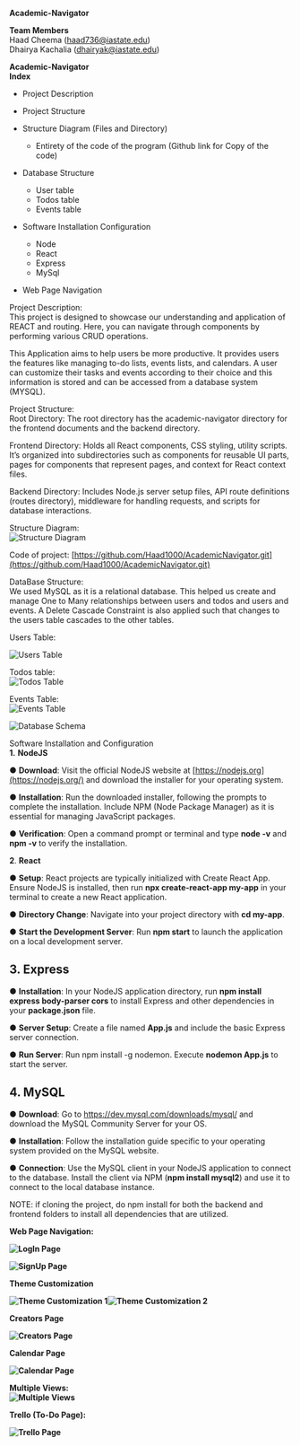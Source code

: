 **Academic-Navigator**

**Team Members**  
Haad Cheema ([haad736@iastate.edu](mailto:haad736@iastate.edu))  
Dhairya Kachalia ([dhairyak@iastate.edu](mailto:dhairyak668@gmail.com))

**Academic-Navigator**  
**Index**

* Project Description  
* Project Structure

* Structure Diagram (Files and Directory)  
  - Entirety of the code of the program (Github link for Copy of the code)

* Database Structure  
  - User table  
  - Todos table  
  - Events table

* Software Installation Configuration  
  - Node  
  - React  
  - Express  
  - MySql

* Web Page Navigation

Project Description:  
This project is designed to showcase our understanding and application of REACT and routing. Here, you can navigate through components by performing various CRUD operations. 

This Application aims to help users be more productive. It provides users the features like managing to-do lists, events lists, and calendars. A user can customize their tasks and events according to their choice and this information is stored and can be accessed from a database system (MYSQL). 

Project Structure:   
Root Directory: The root directory has the academic-navigator directory for the frontend documents and the backend directory. 

Frontend Directory: Holds all React components, CSS styling, utility scripts. It’s organized into subdirectories such as components for reusable UI parts, pages for components that represent pages, and context for React context files.

Backend Directory: Includes Node.js server setup files, API route definitions (routes directory), middleware for handling requests, and scripts for database interactions.

Structure Diagram:  
![Structure Diagram](images/image11.png)

Code of project: [https://github.com/Haad1000/AcademicNavigator.git](https://github.com/Haad1000/AcademicNavigator.git)

DataBase Structure:  
We used MySQL as it is a relational database. This helped us create and manage One to Many relationships between users and todos and users and events. A Delete Cascade Constraint is also applied such that changes to the users table cascades to the other tables. 

Users Table:

![Users Table](images/image3.png)

Todos table:  
![Todos Table](images/image8.png)

Events Table:  
![Events Table](images/image10.png)

![Database Schema](images/image5.png)

Software Installation and Configuration  
**1\.**  **NodeJS** 

●      **Download**: Visit the official NodeJS website at [https://nodejs.org](https://nodejs.org/) and download the installer for your operating system.

●      **Installation**: Run the downloaded installer, following the prompts to complete the installation. Include NPM (Node Package Manager) as it is essential for managing JavaScript packages.

●      **Verification**: Open a command prompt or terminal and type **node \-v** and **npm \-v** to verify the installation.

**2**. **React** 

●   **Setup**: React projects are typically initialized with Create React App. Ensure NodeJS is installed, then run **npx create-react-app my-app** in your terminal to create a new React application.

●  **Directory Change**: Navigate into your project directory with **cd my-app**.

● **Start the Development Server**: Run **npm start** to launch the application on a local development server.

## **3\.**  **Express**

●      **Installation**: In your NodeJS application directory, run **npm install express body-parser cors** to install Express and other dependencies in your **package.json** file.

●      **Server Setup**: Create a file named **App.js** and include the basic Express server connection.

●  	**Run Server**: Run npm install \-g nodemon. Execute **nodemon App.js** to start the server.

## **4\.**  **MySQL**

●      **Download**: Go to https://dev.mysql.com/downloads/mysql/ and download the MySQL Community Server for your OS.

●      **Installation**: Follow the installation guide specific to your operating system provided on the MySQL website.

●      **Connection**: Use the MySQL client in your NodeJS application to connect to the database. Install the client via NPM (**npm install mysql2**) and use it to connect to the local database instance.

NOTE: if cloning the project, do npm install for both the backend and frontend folders to install all dependencies that are utilized.

**Web Page Navigation:**

**![LogIn Page](images/image1.png)**

**![SignUp Page](images/image4.png)**

**Theme Customization**

**![Theme Customization 1](images/image2.png)![Theme Customization 2](images/image6.png)**

**Creators Page**

**![Creators Page](images/image13.png)**

**Calendar Page**

**![Calendar Page](images/image9.png)**

**Multiple Views:**  
**![Multiple Views](images/image7.png)**

**Trello (To-Do Page):**

**![Trello Page](images/image12.png)**


